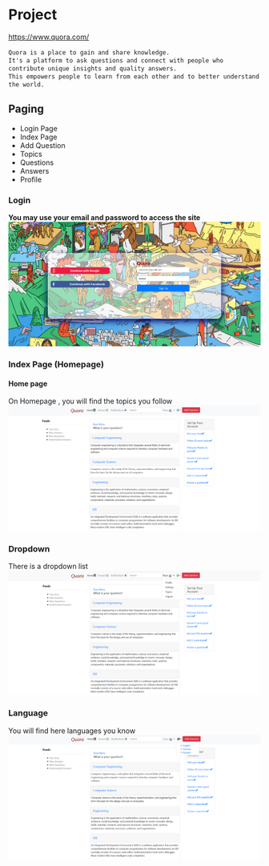 # Project
https://www.quora.com/
```
Quora is a place to gain and share knowledge.
It's a platform to ask questions and connect with people who contribute unique insights and quality answers.
This empowers people to learn from each other and to better understand the world.
```

## Paging
- Login Page
- Index Page
- Add Question
- Topics
- Questions
- Answers
- Profile

### Login
**You may use your email and password to access the site**
![Login](/Images/Login.png)

### Index Page (Homepage)
#### Home page
On Homepage , you will find the topics you follow
![MainPage](/Images/MainPage.png)

### Dropdown
There is a dropdown list
![MainDropdown](/Images/MainDropdown.png)

### Language
You will find here languages you know
![MainLanguages](/Images/MainLanguages.png)
